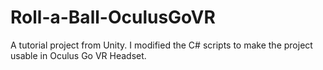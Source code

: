 # Roll-a-Ball-OculusGoVR
A tutorial project from Unity. I modified the C# scripts to make the project usable in Oculus Go VR Headset.
